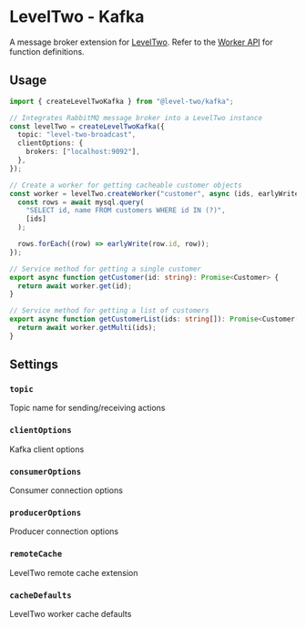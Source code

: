# LevelTwo - Kafka

A message broker extension for [LevelTwo](https://www.npmjs.com/package/@level-two/core). Refer to the [Worker API](https://www.npmjs.com/package/@level-two/core#worker-api) for function definitions.

## Usage

```ts
import { createLevelTwoKafka } from "@level-two/kafka";

// Integrates RabbitMQ message broker into a LevelTwo instance
const levelTwo = createLevelTwoKafka({
  topic: "level-two-broadcast",
  clientOptions: {
    brokers: ["localhost:9092"],
  },
});

// Create a worker for getting cacheable customer objects
const worker = levelTwo.createWorker("customer", async (ids, earlyWrite) => {
  const rows = await mysql.query(
    "SELECT id, name FROM customers WHERE id IN (?)",
    [ids]
  );

  rows.forEach((row) => earlyWrite(row.id, row));
});

// Service method for getting a single customer
export async function getCustomer(id: string): Promise<Customer> {
  return await worker.get(id);
}

// Service method for getting a list of customers
export async function getCustomerList(ids: string[]): Promise<Customer[]> {
  return await worker.getMulti(ids);
}
```

## Settings

### `topic`

Topic name for sending/receiving actions

### `clientOptions`

Kafka client options

### `consumerOptions`

Consumer connection options

### `producerOptions`

Producer connection options

### `remoteCache`

LevelTwo remote cache extension

### `cacheDefaults`

LevelTwo worker cache defaults
